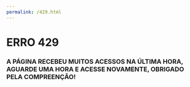 ```yaml
---
permalink: /429.html
---
```


# ERRO 429

### A PÁGINA RECEBEU MUITOS ACESSOS NA ÚLTIMA HORA, AGUARDE UMA HORA E ACESSE NOVAMENTE, OBRIGADO PELA COMPREENÇÃO!
